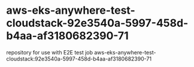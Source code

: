 # aws-eks-anywhere-test-cloudstack-92e3540a-5997-458d-b4aa-af3180682390-71
repository for use with E2E test job aws-eks-anywhere-test-cloudstack:92e3540a-5997-458d-b4aa-af3180682390-71
